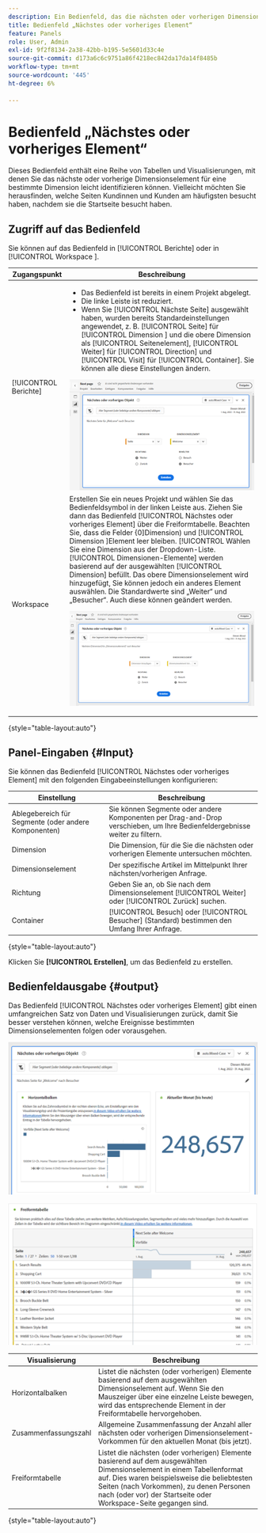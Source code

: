 ```yaml
---
description: Ein Bedienfeld, das die nächsten oder vorherigen Dimensionselemente für eine bestimmte Dimension anzeigt.
title: Bedienfeld „Nächstes oder vorheriges Element“
feature: Panels
role: User, Admin
exl-id: 9f2f8134-2a38-42bb-b195-5e5601d33c4e
source-git-commit: d173a6c6c9751a86f4218ec842da17da14f8485b
workflow-type: tm+mt
source-wordcount: '445'
ht-degree: 6%

---
```


# Bedienfeld „Nächstes oder vorheriges Element“

Dieses Bedienfeld enthält eine Reihe von Tabellen und Visualisierungen, mit denen Sie das nächste oder vorherige Dimensionselement für eine bestimmte Dimension leicht identifizieren können. Vielleicht möchten Sie herausfinden, welche Seiten Kundinnen und Kunden am häufigsten besucht haben, nachdem sie die Startseite besucht haben.

## Zugriff auf das Bedienfeld

Sie können auf das Bedienfeld in [!UICONTROL Berichte] oder in [!UICONTROL Workspace ].

| Zugangspunkt | Beschreibung |
| --- | --- |
| [!UICONTROL Berichte] | <ul><li>Das Bedienfeld ist bereits in einem Projekt abgelegt.</li><li>Die linke Leiste ist reduziert.</li><li>Wenn Sie [!UICONTROL Nächste Seite] ausgewählt haben, wurden bereits Standardeinstellungen angewendet, z. B. [!UICONTROL Seite] für [!UICONTROL Dimension ] und die obere Dimension als [!UICONTROL Seitenelement], [!UICONTROL Weiter] für [!UICONTROL Direction] und [!UICONTROL Visit] für [!UICONTROL Container]. Sie können alle diese Einstellungen ändern.</li></ul>![Bedienfeld „Weiter/Zurück“](assets/next-previous.png) |
| Workspace | Erstellen Sie ein neues Projekt und wählen Sie das Bedienfeldsymbol in der linken Leiste aus. Ziehen Sie dann das Bedienfeld [!UICONTROL Nächstes oder vorheriges Element] über die Freiformtabelle. Beachten Sie, dass die Felder {0]Dimension) und [!UICONTROL Dimension ]Element leer bleiben. [!UICONTROL  Wählen Sie eine Dimension aus der Dropdown-Liste. [!UICONTROL Dimensionen-Elemente] werden basierend auf der ausgewählten [!UICONTROL Dimension] befüllt. Das obere Dimensionselement wird hinzugefügt, Sie können jedoch ein anderes Element auswählen. Die Standardwerte sind „Weiter“ und „Besucher“. Auch diese können geändert werden.<p>![Bedienfeld „Weiter/Zurück“](assets/next-previous2.png) |

{style="table-layout:auto"}

## Panel-Eingaben {#Input}

Sie können das Bedienfeld [!UICONTROL Nächstes oder vorheriges Element] mit den folgenden Eingabeeinstellungen konfigurieren:

| Einstellung | Beschreibung |
| --- | --- |
| Ablegebereich für Segmente (oder andere Komponenten) | Sie können Segmente oder andere Komponenten per Drag-and-Drop verschieben, um Ihre Bedienfeldergebnisse weiter zu filtern. |
| Dimension | Die Dimension, für die Sie die nächsten oder vorherigen Elemente untersuchen möchten. |
| Dimensionselement | Der spezifische Artikel im Mittelpunkt Ihrer nächsten/vorherigen Anfrage. |
| Richtung | Geben Sie an, ob Sie nach dem Dimensionselement [!UICONTROL Weiter] oder [!UICONTROL Zurück] suchen. |
| Container | [!UICONTROL Besuch] oder [!UICONTROL Besucher] (Standard) bestimmen den Umfang Ihrer Anfrage. |

{style="table-layout:auto"}

Klicken Sie **[!UICONTROL Erstellen]**, um das Bedienfeld zu erstellen.

## Bedienfeldausgabe {#output}

Das Bedienfeld [!UICONTROL Nächstes oder vorheriges Element] gibt einen umfangreichen Satz von Daten und Visualisierungen zurück, damit Sie besser verstehen können, welche Ereignisse bestimmten Dimensionselementen folgen oder vorausgehen.

![Nächste/Vorherige Bedienfeldausgabe](assets/next-previous-output.png)

![Nächste/Vorherige Bedienfeldausgabe](assets/next-previous-output2.png)

| Visualisierung | Beschreibung |
| --- | --- |
| Horizontalbalken | Listet die nächsten (oder vorherigen) Elemente basierend auf dem ausgewählten Dimensionselement auf. Wenn Sie den Mauszeiger über eine einzelne Leiste bewegen, wird das entsprechende Element in der Freiformtabelle hervorgehoben. |
| Zusammenfassungszahl | Allgemeine Zusammenfassung der Anzahl aller nächsten oder vorherigen Dimensionselement-Vorkommen für den aktuellen Monat (bis jetzt). |
| Freiformtabelle | Listet die nächsten (oder vorherigen) Elemente basierend auf dem ausgewählten Dimensionselement in einem Tabellenformat auf. Dies waren beispielsweise die beliebtesten Seiten (nach Vorkommen), zu denen Personen nach (oder vor) der Startseite oder Workspace-Seite gegangen sind. |

{style="table-layout:auto"}
